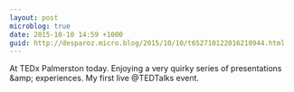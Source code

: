 ```yaml
---
layout: post
microblog: true
date: 2015-10-10 14:59 +1000
guid: http://desparoz.micro.blog/2015/10/10/t652710122016210944.html
---
```

At TEDx Palmerston today. Enjoying a very quirky series of presentations &amp;amp; experiences. My first live @TEDTalks event.
